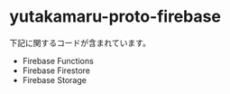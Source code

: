 # yutakamaru-proto-firebase

下記に関するコードが含まれています。

- Firebase Functions
- Firebase Firestore
- Firebase Storage

